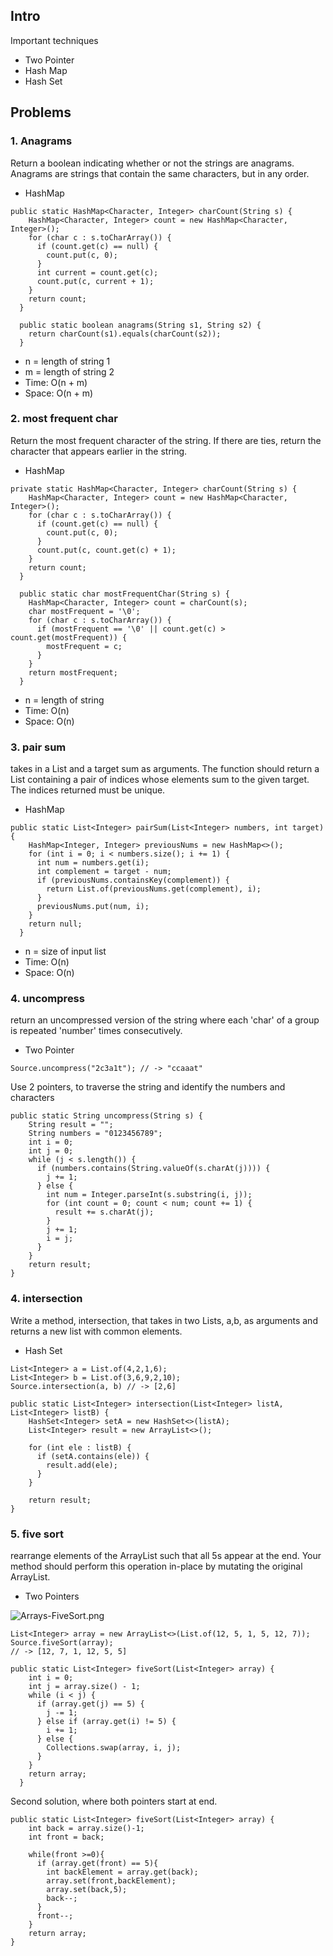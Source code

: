 ## Intro

Important techniques
- Two Pointer
- Hash Map
- Hash Set

## Problems

### 1. Anagrams
Return a boolean indicating whether or not the strings are anagrams. Anagrams are strings that contain the same characters, but in any order.
 - HashMap

```
public static HashMap<Character, Integer> charCount(String s) {
    HashMap<Character, Integer> count = new HashMap<Character, Integer>();
    for (char c : s.toCharArray()) {
      if (count.get(c) == null) {
        count.put(c, 0);
      }
      int current = count.get(c);
      count.put(c, current + 1);
    }
    return count;
  }

  public static boolean anagrams(String s1, String s2) {
    return charCount(s1).equals(charCount(s2));
  }
```

- n = length of string 1
- m = length of string 2
- Time: O(n + m)
- Space: O(n + m)

### 2. most frequent char
Return the most frequent character of the string. If there are ties, return the character that appears earlier in the string.

- HashMap

```
private static HashMap<Character, Integer> charCount(String s) {
    HashMap<Character, Integer> count = new HashMap<Character, Integer>();
    for (char c : s.toCharArray()) {
      if (count.get(c) == null) {
        count.put(c, 0);
      }
      count.put(c, count.get(c) + 1);
    }
    return count;
  }
  
  public static char mostFrequentChar(String s) {
    HashMap<Character, Integer> count = charCount(s);
    char mostFrequent = '\0';
    for (char c : s.toCharArray()) {
      if (mostFrequent == '\0' || count.get(c) > count.get(mostFrequent)) {
        mostFrequent = c;
      }
    }
    return mostFrequent;
  }
  ```


- n = length of string
- Time: O(n)
- Space: O(n)

### 3. pair sum
takes in a List and a target sum as arguments. The function should return a List containing a pair of indices whose elements sum to the given target. The indices returned must be unique.

- HashMap

```
public static List<Integer> pairSum(List<Integer> numbers, int target) {
    HashMap<Integer, Integer> previousNums = new HashMap<>();
    for (int i = 0; i < numbers.size(); i += 1) {
      int num = numbers.get(i);
      int complement = target - num;
      if (previousNums.containsKey(complement)) {
        return List.of(previousNums.get(complement), i);
      }
      previousNums.put(num, i);
    }
    return null;
  }
  ```
- n = size of input list
- Time: O(n)
- Space: O(n)

### 4. uncompress
return an uncompressed version of the string where each 'char' of a group is repeated 'number' times consecutively.

- Two Pointer  

```Source.uncompress("2c3a1t"); // -> "ccaaat"```

Use 2 pointers, to traverse the string and identify the numbers and characters

```
public static String uncompress(String s) {
    String result = "";
    String numbers = "0123456789";
    int i = 0;
    int j = 0;
    while (j < s.length()) {
      if (numbers.contains(String.valueOf(s.charAt(j)))) {
        j += 1;
      } else {
        int num = Integer.parseInt(s.substring(i, j));
        for (int count = 0; count < num; count += 1) {
          result += s.charAt(j);
        }
        j += 1;
        i = j;
      }
    }
    return result;
}
```

### 4. intersection
Write a method, intersection, that takes in two Lists, a,b, as arguments and returns a new list with common elements.

- Hash Set

```
List<Integer> a = List.of(4,2,1,6);
List<Integer> b = List.of(3,6,9,2,10);
Source.intersection(a, b) // -> [2,6]
```

```
public static List<Integer> intersection(List<Integer> listA, List<Integer> listB) {
    HashSet<Integer> setA = new HashSet<>(listA);
    List<Integer> result = new ArrayList<>();
    
    for (int ele : listB) {
      if (setA.contains(ele)) {
        result.add(ele);
      }
    }
    
    return result;
}
```

### 5. five sort
rearrange elements of the ArrayList such that all 5s appear at the end. Your method should perform this operation in-place by mutating the original ArrayList.

- Two Pointers

![Arrays-FiveSort.png](images/Arrays-FiveSort.png)
```
List<Integer> array = new ArrayList<>(List.of(12, 5, 1, 5, 12, 7));
Source.fiveSort(array);
// -> [12, 7, 1, 12, 5, 5] 
```

```
public static List<Integer> fiveSort(List<Integer> array) {
    int i = 0;
    int j = array.size() - 1;
    while (i < j) {
      if (array.get(j) == 5) {
        j -= 1;
      } else if (array.get(i) != 5) {
        i += 1;
      } else {
        Collections.swap(array, i, j);
      }
    }
    return array;
  }
```

Second solution, where both pointers start at end.

```
public static List<Integer> fiveSort(List<Integer> array) {
    int back = array.size()-1;
    int front = back;

    while(front >=0){
      if (array.get(front) == 5){
        int backElement = array.get(back);
        array.set(front,backElement);
        array.set(back,5);
        back--;
      }
      front--;
    }
    return array;
}
```